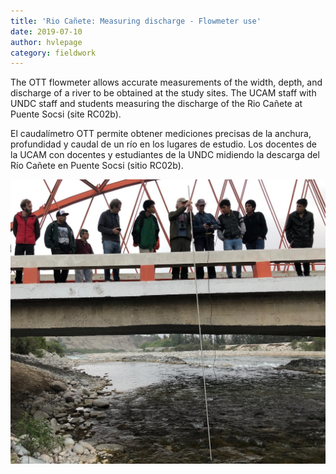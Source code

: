 ```yaml
---
title: 'Rio Cañete: Measuring discharge - Flowmeter use'
date: 2019-07-10
author: hvlepage
category: fieldwork
---
```


The OTT flowmeter allows accurate measurements of the width, depth, and discharge of a river to be obtained at the study sites.
The UCAM staff with UNDC staff and students measuring the discharge of the Rio Cañete at Puente Socsi (site RC02b).

El caudalímetro OTT permite obtener mediciones precisas de la anchura, profundidad y caudal de un río en los lugares de estudio.
Los docentes de la UCAM con docentes y estudiantes de la UNDC midiendo la descarga del Río Cañete en Puente Socsi (sitio RC02b).

![Measuring river discharge](/assets/posts/socsijuly2019.jpeg)

